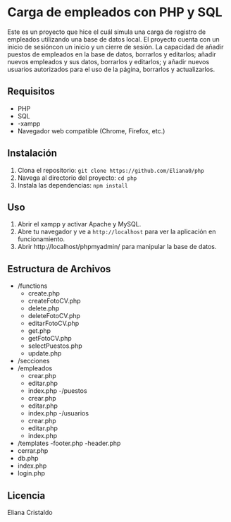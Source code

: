 # Carga de empleados con PHP y SQL

Este es un proyecto que hice el cuál simula una carga de registro de empleados utilizando una base de datos local. El proyecto cuenta con un inicio de sesióncon un inicio y un cierre de sesión. La capacidad de añadir puestos de empleados en la base de datos, borrarlos y editarlos; añadir nuevos empleados y sus datos, borrarlos y editarlos; y añadir nuevos usuarios autorizados para el uso de la página, borrarlos y actualizarlos.

## Requisitos

- PHP
- SQL
- -xampp
- Navegador web compatible (Chrome, Firefox, etc.)

## Instalación

1. Clona el repositorio: `git clone https://github.com/Eliana0/php`
2. Navega al directorio del proyecto: `cd php`
3. Instala las dependencias: `npm install`

## Uso

1. Abrir el xampp y activar Apache y MySQL.
2. Abre tu navegador y ve a `http://localhost` para ver la aplicación en funcionamiento.
3. Abrir http://localhost/phpmyadmin/ para manipular la base de datos.

## Estructura de Archivos

- /functions
  - create.php
  - createFotoCV.php
  - delete.php
  - deleteFotoCV.php
  - editarFotoCV.php
  - get.php
  - getFotoCV.php
  - selectPuestos.php
  - update.php
- /secciones
 - /empleados
    - crear.php
    - editar.php
    - index.php
 -/puestos
    - crear.php
    - editar.php
    - index.php
 -/usuarios
    - crear.php
    - editar.php
    - index.php
- /templates
  -footer.php
  -header.php
- cerrar.php
- db.php
- index.php
- login.php

## Licencia

Eliana Cristaldo
